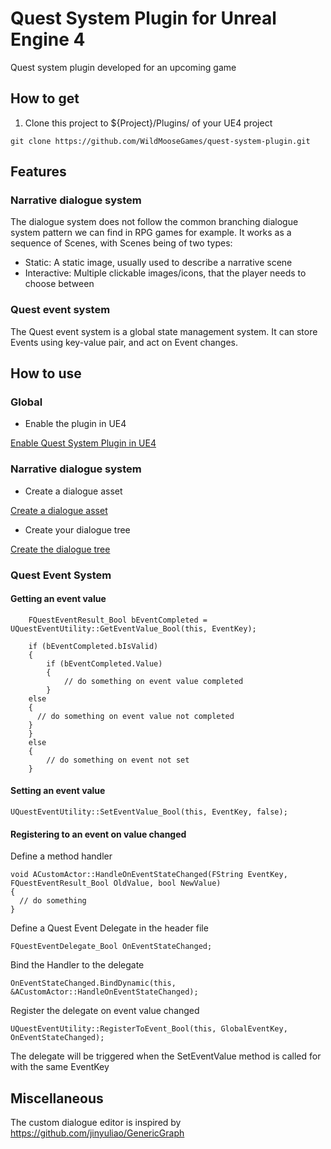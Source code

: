 # Quest System Plugin for Unreal Engine 4

Quest system plugin developed for an upcoming game

## How to get

1. Clone this project to ${Project}/Plugins/ of your UE4 project

```console
git clone https://github.com/WildMooseGames/quest-system-plugin.git
```

## Features

### Narrative dialogue system

The dialogue system does not follow the common branching dialogue system pattern we can find in RPG games for example.
It works as a sequence of Scenes, with Scenes being of two types:

- Static: A static image, usually used to describe a narrative scene
- Interactive: Multiple clickable images/icons, that the player needs to choose between

### Quest event system

The Quest event system is a global state management system.
It can store Events using key-value pair, and act on Event changes.

## How to use

### Global

- Enable the plugin in UE4

[Enable Quest System Plugin in UE4](Docs/enable_quest_system_ue4.png)

### Narrative dialogue system

- Create a dialogue asset

[Create a dialogue asset](Docs/create_dialogue_asset.png)

- Create your dialogue tree

[Create the dialogue tree](Docs/create_dialogue_tree.png)

### Quest Event System

#### Getting an event value

```
	FQuestEventResult_Bool bEventCompleted = UQuestEventUtility::GetEventValue_Bool(this, EventKey);

	if (bEventCompleted.bIsValid)
	{
		if (bEventCompleted.Value)
		{
			// do something on event value completed
		}
    else
    {
      // do something on event value not completed
    }
	}
	else
	{
		// do something on event not set
	}
```

#### Setting an event value

```
UQuestEventUtility::SetEventValue_Bool(this, EventKey, false);
```

#### Registering to an event on value changed

Define a method handler

```
void ACustomActor::HandleOnEventStateChanged(FString EventKey, FQuestEventResult_Bool OldValue, bool NewValue)
{
  // do something
}
```

Define a Quest Event Delegate in the header file

```
FQuestEventDelegate_Bool OnEventStateChanged;
```

Bind the Handler to the delegate

```
OnEventStateChanged.BindDynamic(this, &ACustomActor::HandleOnEventStateChanged);
```

Register the delegate on event value changed

```
UQuestEventUtility::RegisterToEvent_Bool(this, GlobalEventKey, OnEventStateChanged);
```

The delegate will be triggered when the SetEventValue method is called for with the same EventKey

## Miscellaneous

The custom dialogue editor is inspired by https://github.com/jinyuliao/GenericGraph
